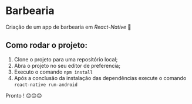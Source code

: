 # Barbearia

Criação de um app de barbearia em *React-Native* 📲

## Como rodar o projeto:

1. Clone o projeto para uma repositório local;
2. Abra o projeto no seu editor de preferencia;
3. Executo o comando `npm install`
4. Após a conclusão da instalação das dependências execute o comando `react-native run-android`

Pronto ! 😊😊😊
